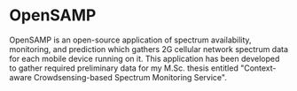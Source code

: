 # OpenSAMP

OpenSAMP is an open-source application of spectrum availability, monitoring, and prediction which gathers 2G cellular network spectrum data for each mobile device running on it.
This application has been developed to gather required preliminary data for my M.Sc. thesis entitled "Context-aware Crowdsensing-based Spectrum Monitoring Service".
